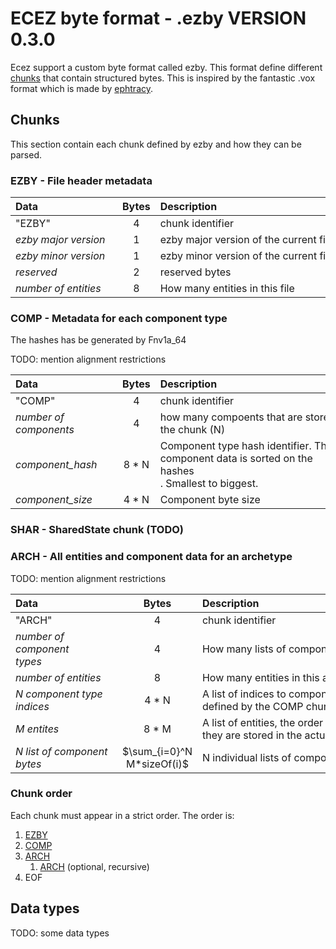 # ECEZ byte format - .ezby VERSION 0.3.0

Ecez support a custom byte format called ezby. This format define different [chunks](#chunk_sec) that contain structured bytes. This is inspired by the fantastic .vox format which is made by [ephtracy](https://github.com/ephtracy). 

## <a name="chunk_sec"></a>Chunks

This section contain each chunk defined by ezby and how they can be parsed.

### <a name="EZBY"></a> EZBY - File header metadata 

| <div style="width:155px">Data</div> | Bytes | <div style="width:300px">Description</div> |
|:------------------------------------|:-----:|:-------------------------------------------|
| "EZBY"                              | 4     | chunk identifier                           |
| *ezby major version*                | 1     | ezby major version of the current file     |
| *ezby minor version*                | 1     | ezby minor version of the current file     |
| *reserved*                          | 2     | reserved bytes                             |
| *number of entities*                | 8     | How many entities in this file             |

### <a name="COMP"></a>  COMP - Metadata for each component type 

The hashes has be generated by Fnv1a_64

TODO: mention alignment restrictions

| <div style="width:155px">Data</div> | Bytes | <div style="width:300px">Description</div>             |
|:------------------------------------|:-----:|:------------------------------------------------------ |
| "COMP"                              | 4     | chunk identifier                                       |
| *number of<br>components*           | 4     | how many compoents that are stored in<br>the chunk (N) |
| *component_hash*                    | 8 * N | Component type hash identifier. The<br>component data is sorted on the hashes<br>. Smallest to biggest.|
| *component_size*                    | 4 * N | Component byte size                                    |

### <a name="SHAR"></a>  SHAR - SharedState chunk (TODO)


### <a name="ARCH"></a>  ARCH - All entities and component data for an archetype

TODO: mention alignment restrictions

| <div style="width:155px">Data</div>                                         |     Bytes        | <div style="width:300px">Description</div>             |
|:----------------------------------------------------------------------------|:----------------:|:-------------------------------------------------------|
| "ARCH"                                                                      | 4                | chunk identifier                                       |
| *number of component<br>types*                                              | 4                | How many lists of component bytes (N)                  |
| *number of entities*                                                        | 8                | How many entities in this archetype (M)                |
| *N component type indices*                                                  | 4 * N            | A list of indices to component RTTI defined by the COMP chunk |
| *M entites*                                                                 | 8 * M            | A list of entities, the order reflect how they are stored in the actual archetype |
| *N list of component bytes*                                                 | $\sum_{i=0}^N M*sizeOf(i)$ | N individual lists of component bytes         |


### Chunk order

Each chunk must appear in a strict order. The order is:

 1. [EZBY](#EZBY)
 2. [COMP](#COMP)
 3. [ARCH](#ARCH)
     1. [ARCH](#ARCH) (optional, recursive)
 4. EOF

## <a name="data_types"></a>Data types

TODO: some data types

